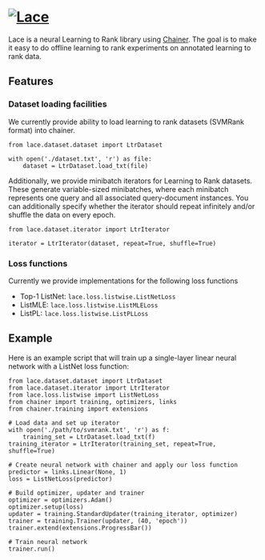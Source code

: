 # [![Lace](https://github.com/rjagerman/lace/wiki/img/logo.png)](https://github.com/rjagerman/lace)

Lace is a neural Learning to Rank library using [Chainer](https://github.com/chainer/chainer). The goal is to make it easy to do offline learning to rank experiments on annotated learning to rank data.

## Features

### Dataset loading facilities

We currently provide ability to load learning to rank datasets (SVMRank format) into chainer.

    from lace.dataset.dataset import LtrDataset
    
    with open('./dataset.txt', 'r') as file:
        dataset = LtrDataset.load_txt(file)
        
Additionally, we provide minibatch iterators for Learning to Rank datasets. These generate variable-sized minibatches, where each minibatch represents one query and all associated query-document instances. You can additionally specify whether the iterator should repeat infinitely and/or shuffle the data on every epoch.

    from lace.dataset.iterator import LtrIterator
    
    iterator = LtrIterator(dataset, repeat=True, shuffle=True)

### Loss functions

Currently we provide implementations for the following loss functions

 * Top-1 ListNet: `lace.loss.listwise.ListNetLoss`
 * ListMLE: `lace.loss.listwise.ListMLELoss`
 * ListPL: `lace.loss.listwise.ListPLLoss`

## Example

Here is an example script that will train up a single-layer linear neural network with a ListNet loss function:

    from lace.dataset.dataset import LtrDataset
    from lace.dataset.iterator import LtrIterator
    from lace.loss.listwise import ListNetLoss
    from chainer import training, optimizers, links
    from chainer.training import extensions
    
    # Load data and set up iterator
    with open('./path/to/svmrank.txt', 'r') as f:
        training_set = LtrDataset.load_txt(f)
    training_iterator = LtrIterator(training_set, repeat=True, shuffle=True)
    
    # Create neural network with chainer and apply our loss function
    predictor = links.Linear(None, 1)
    loss = ListNetLoss(predictor)
    
    # Build optimizer, updater and trainer
    optimizer = optimizers.Adam()
    optimizer.setup(loss)
    updater = training.StandardUpdater(training_iterator, optimizer)
    trainer = training.Trainer(updater, (40, 'epoch'))
    trainer.extend(extensions.ProgressBar())
    
    # Train neural network
    trainer.run()
